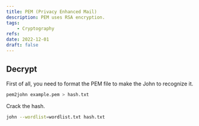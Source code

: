 ```yaml
---
title: PEM (Privacy Enhanced Mail)
description: PEM uses RSA encryption.
tags:
    - Cryptography
refs:
date: 2022-12-01
draft: false
---
```


## Decrypt

First of all, you need to format the PEM file to make the John to recognize it.

```sh
pem2john example.pem > hash.txt
```

Crack the hash.

```sh
john --wordlist=wordlist.txt hash.txt
```
